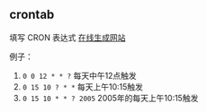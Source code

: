## crontab

填写 CRON 表达式 [在线生成网站](https://cron.qqe2.com/)

例子：

1. `0 0 12 * * ?`    每天中午12点触发
2. `0 15 10 ? * *`    每天上午10:15触发
3. `0 15 10 * * ? 2005`    2005年的每天上午10:15触发 